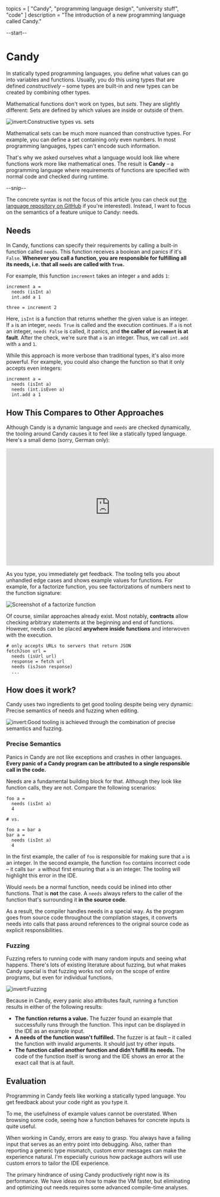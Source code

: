 topics = [ "Candy", "programming language design", "university stuff", "code" ]
description = "The introduction of a new programming language called Candy."

--start--

# Candy

In statically typed programming languages, you define what values can go into variables and functions.
Usually, you do this using types that are defined *constructively* – some types are built-in and new types can be created by combining other types.

Mathematical functions don't work on types, but *sets*.
They are slightly different: Sets are defined by which values are inside or outside of them.

![invert:Constructive types vs. sets](files/types-vs-sets.webp)

Mathematical sets can be much more nuanced than constructive types.
For example, you can define a set containing only even numbers.
In most programming languages, types can't encode such information.

That's why we asked ourselves what a language would look like where functions work more like mathematical ones.
The result is **Candy** – a programming language where requirements of functions are specified with normal code and checked during runtime.

--snip--

The concrete syntax is not the focus of this article (you can check out [the language repository on GitHub](https://github.com/candy-lang/candy) if you're interested).
Instead, I want to focus on the semantics of a feature unique to Candy: needs.

## Needs

In Candy, functions can specify their requirements by calling a built-in function called `needs`.
This function receives a boolean and panics if it's `False`.
**Whenever you call a function, you are responsible for fulfilling all its needs, i.e. that all `needs` are called with `True`.**

For example, this function `increment` takes an integer `a` and adds `1`:

```candy
increment a =
  needs (isInt a)
  int.add a 1

three = increment 2
```

Here, `isInt` is a function that returns whether the given value is an integer.
If `a` is an integer, `needs True` is called and the execution continues.
If `a` is not an integer, `needs False` is called, it panics, and **the caller of `increment` is at fault**.
After the check, we're sure that `a` is an integer.
Thus, we call `int.add` with `a` and `1`.

While this approach is more verbose than traditional types, it's also more powerful.
For example, you could also change the function so that it only accepts even integers:

```candy
increment a =
  needs (isInt a)
  needs (int.isEven a)
  int.add a 1
```

## How This Compares to Other Approaches

Although Candy is a dynamic language and `needs` are checked dynamically, the tooling around Candy causes it to feel like a statically typed language.
Here's a small demo (sorry, German only):

<center>
<iframe width="560" height="315" src="https://www.youtube-nocookie.com/embed/PpS8pinf-Yk" title="YouTube video player" frameborder="0" allow="accelerometer; autoplay; clipboard-write; encrypted-media; gyroscope; picture-in-picture; web-share" allowfullscreen></iframe>
</center>

As you type, you immediately get feedback.
The tooling tells you about unhandled edge cases and shows example values for functions.
For example, for a factorize function, you see factorizations of numbers next to the function signature:

![Screenshot of a factorize function](files/candy-factorize-hints.webp)

Of course, similar approaches already exist.
Most notably, **contracts** allow checking arbitrary statements at the beginning and end of functions.
However, needs can be placed **anywhere inside functions** and interwoven with the execution.

```candy
# only accepts URLs to servers that return JSON
fetchJson url =
  needs (isUrl url)
  response = fetch url
  needs (isJson response)
  ...
```

## How does it work?

Candy uses two ingredients to get good tooling despite being very dynamic:
Precise semantics of needs and fuzzing when editing.

![invert:Good tooling is achieved through the combination of precise semantics and fuzzing.](files/good-dynamic-tooling-venn-diagram.webp)

### Precise Semantics

Panics in Candy are not like exceptions and crashes in other languages.
**Every panic of a Candy program can be attributed to a single responsible call in the code.**

Needs are a fundamental building block for that.
Although they look like function calls, they are not.
Compare the following scenarios:

```candy
foo a =
  needs (isInt a)
  4

# vs.

foo a = bar a
bar a =
  needs (isInt a)
  4
```

In the first example, the caller of `foo` is responsible for making sure that `a` is an integer.
In the second example, the function `foo` contains incorrect code – it calls `bar a` without first ensuring that `a` is an integer.
The tooling will highlight this error in the IDE.

Would `needs` be a normal function, needs could be inlined into other functions.
That is **not** the case.
A `needs` always refers to the caller of the function that's surrounding it **in the source code**.

As a result, the compiler handles needs in a special way.
As the program goes from source code throughout the compilation stages, it converts needs into calls that pass around references to the original source code as explicit responsibilities.

### Fuzzing

Fuzzing refers to running code with many random inputs and seeing what happens.
There's lots of existing literature about fuzzing, but what makes Candy special is that fuzzing works not only on the scope of entire programs, but even for individual functions.

![invert:Fuzzing](files/fuzzing.webp)

Because in Candy, every panic also attributes fault, running a function results in either of the following results:

- **The function returns a value.**
  The fuzzer found an example that successfully runs through the function.
  This input can be displayed in the IDE as an example input.
- **A needs of the function wasn't fulfilled.**
  The fuzzer is at fault – it called the function with invalid arguments.
  It should just try other inputs.
- **The function called another function and didn't fulfill its needs.**
  The code of the function itself is wrong and the IDE shows an error at the exact call that is at fault.

## Evaluation

Programming in Candy feels like working a statically typed language.
You get feedback about your code right as you type it.

To me, the usefulness of example values cannot be overstated.
When browsing some code, seeing how a function behaves for concrete inputs is quite useful.

When working in Candy, errors are easy to grasp.
You always have a failing input that serves as an entry point into debugging.
Also, rather than reporting a generic type mismatch, custom error messages can make the experience natural.
I'm especially curious how package authors will use custom errors to tailor the IDE experience.

The primary hindrance of using Candy productively right now is its performance.
We have ideas on how to make the VM faster, but eliminating and optimizing out needs requires some advanced compile-time analyses.

